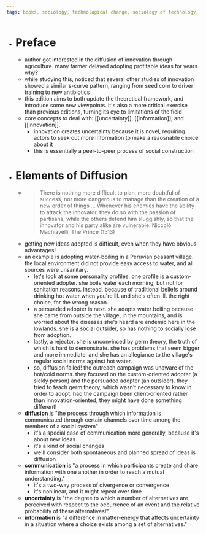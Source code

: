 ```yaml
---
tags: books, sociology, technological change, sociology of technology, communication
---
```


- # Preface
	- author got interested in the diffusion of innovation through agriculture. many farmer delayed adopting profitable ideas for years. why?
	- while studying this, noticed that several other studies of innovation showed a similar s-curve pattern, ranging from seed corn to driver training to new antibiotics
	- this edition aims to both update the theoretical framework, and introduce some new viewpoints. it's also a more critical exercise than previous editions, turning its eye to limitations of the field
	- core concepts to deal with: [[uncertainty]], [[information]], and [[innovation]].
		- innovation creates uncertainty because it is novel, requiring actors to seek out more information to make a reaosnable choice about it
		- this is essentially a peer-to-peer process of social construction
- # Elements of Diffusion
	- > There is nothing more difficult to plan, more doubtful of success, nor more dangerous to manage than the creation of a new order of things ... Whenever his enemies have the ability to attack the innovator, they do so with the passion of partisans, while the others defend him sluggishly, so that the innovator and his party alike are vulnerable.
	  Niccolò Machiavelli, The Prince (1513)
	- getting new ideas adopted is difficult, even when they have obvious advantages!
	- an example is adopting water-boiling in a Peruvian peasant village. the local environment did not provide easy access to water, and all sources were unsanitary.
		- let's look at some personality profiles. one profile is a custom-oriented adopter. she boils water each morning, but not for sanitation reasons. instead, because of traditional beliefs around drinking hot water when you're ill. and she's often ill. the right choice, for the wrong reason.
		- a persuaded adopter is next. she adopts water boiling because she came from outside the village, in the mountains, and is worried about the diseases she's heard are endemic here in the lowlands. she is a social outsider, so has nothing to socially lose from adoption.
		- lastly, a rejector. she is unconvinced by germ theory, the truth of which is hard to demonstrate. she has problems that seem bigger and more immediate. and she has an allegiance to the village's regular social norms against hot water.
		- so, diffusion failed! the outreach campaign was unaware of the hot/cold norms. they focused on the custom-oriented adopter (a sickly person) and the persuaded adopter (an outsider). they tried to teach germ theory, which wasn't necessary to know in order to adopt. had the campaign been client-oriented rather than innovation-oriented, they might have done something different!
	- **diffusion** is "the process through which information is communicated through certain channels over time among the members of a social system"
		- it's a special case of communication more generally, because it's about new ideas
		- it's a kind of social changes
		- we'll consider both spontaneous and planned spread of ideas is diffusion
	- **communication** is "a process in which participants create and share information with one another in order to reach a mutual understanding."
		- it's a two-way process of divergence or convergence
		- it's nonlinear, and it might repeat over time
	- **uncertainty** is "the degree to which a number of alternatives are perceived with respect to the occurrence of an event and the relative probability of these alternatives/"
	- **information** is "a difference in matter-energy that affects uncertainty in a situation where a choice exists among a set of alternatives."